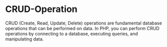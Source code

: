 # CRUD-Operation
CRUD (Create, Read, Update, Delete) operations are fundamental database operations that can be performed on data. In PHP, you can perform CRUD operations by connecting to a database, executing queries, and manipulating data.

